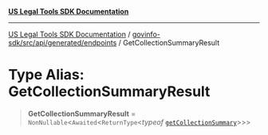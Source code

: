 [**US Legal Tools SDK Documentation**](../../../../../../README.md)

***

[US Legal Tools SDK Documentation](../../../../../../README.md) / [govinfo-sdk/src/api/generated/endpoints](../README.md) / GetCollectionSummaryResult

# Type Alias: GetCollectionSummaryResult

> **GetCollectionSummaryResult** = `NonNullable`\<`Awaited`\<`ReturnType`\<*typeof* [`getCollectionSummary`](../functions/getCollectionSummary.md)\>\>\>
